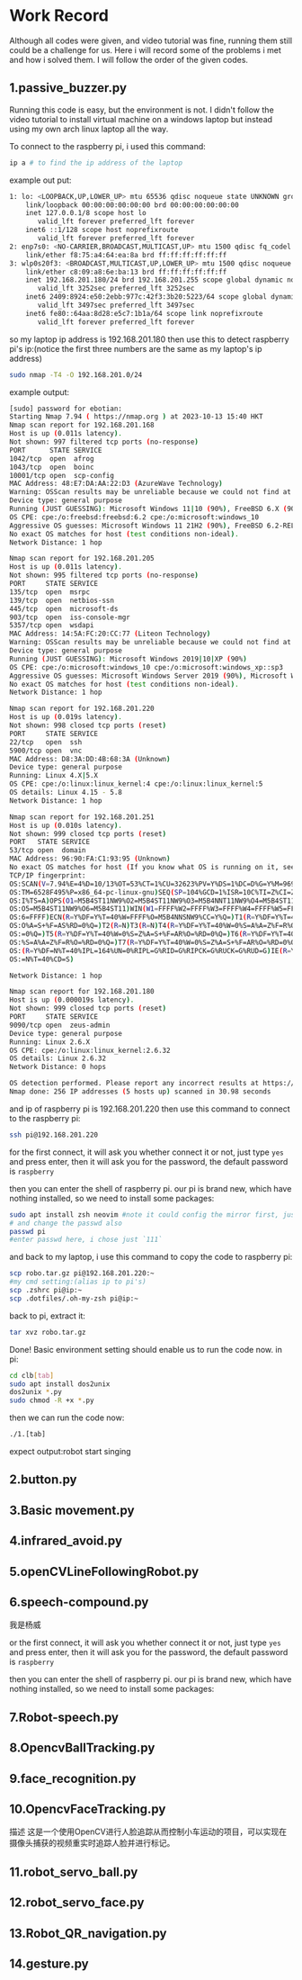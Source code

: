 # Work Record

Although all codes were given, and video tutorial was fine, running them still could be a challenge for us. Here i will record some of the problems i met and how i solved them. I will follow the order of the given codes.

## 1.passive_buzzer.py

Running this code is easy, but the environment is not. I didn't follow the video tutorial to install virtual machine on a windows laptop but instead using my own arch linux laptop all the way.

To connect to the raspberry pi, i used this command:

```bash
ip a # to find the ip address of the laptop
```

example out put:

```bash
1: lo: <LOOPBACK,UP,LOWER_UP> mtu 65536 qdisc noqueue state UNKNOWN group default qlen 1000
    link/loopback 00:00:00:00:00:00 brd 00:00:00:00:00:00
    inet 127.0.0.1/8 scope host lo
       valid_lft forever preferred_lft forever
    inet6 ::1/128 scope host noprefixroute
       valid_lft forever preferred_lft forever
2: enp7s0: <NO-CARRIER,BROADCAST,MULTICAST,UP> mtu 1500 qdisc fq_codel state DOWN group default qlen 1000
    link/ether f8:75:a4:64:ea:8a brd ff:ff:ff:ff:ff:ff
3: wlp0s20f3: <BROADCAST,MULTICAST,UP,LOWER_UP> mtu 1500 qdisc noqueue state UP group default qlen 1000
    link/ether c8:09:a8:6e:ba:13 brd ff:ff:ff:ff:ff:ff
    inet 192.168.201.180/24 brd 192.168.201.255 scope global dynamic noprefixroute wlp0s20f3
       valid_lft 3252sec preferred_lft 3252sec
    inet6 2409:8924:e50:2ebb:977c:42f3:3b20:5223/64 scope global dynamic noprefixroute
       valid_lft 3497sec preferred_lft 3497sec
    inet6 fe80::64aa:8d28:e5c7:1b1a/64 scope link noprefixroute
       valid_lft forever preferred_lft forever
```

so my laptop ip address is 192.168.201.180
then use this to detect raspberry pi's ip:(notice the first three numbers are the same as my laptop's ip address)

```bash
sudo nmap -T4 -O 192.168.201.0/24
```

example output:

```bash
[sudo] password for ebotian:
Starting Nmap 7.94 ( https://nmap.org ) at 2023-10-13 15:40 HKT
Nmap scan report for 192.168.201.168
Host is up (0.011s latency).
Not shown: 997 filtered tcp ports (no-response)
PORT      STATE SERVICE
1042/tcp  open  afrog
1043/tcp  open  boinc
10001/tcp open  scp-config
MAC Address: 48:E7:DA:AA:22:D3 (AzureWave Technology)
Warning: OSScan results may be unreliable because we could not find at least 1 open and 1 closed port
Device type: general purpose
Running (JUST GUESSING): Microsoft Windows 11|10 (90%), FreeBSD 6.X (90%)
OS CPE: cpe:/o:freebsd:freebsd:6.2 cpe:/o:microsoft:windows_10
Aggressive OS guesses: Microsoft Windows 11 21H2 (90%), FreeBSD 6.2-RELEASE (90%), Microsoft Windows 10 (85%)
No exact OS matches for host (test conditions non-ideal).
Network Distance: 1 hop

Nmap scan report for 192.168.201.205
Host is up (0.011s latency).
Not shown: 995 filtered tcp ports (no-response)
PORT     STATE SERVICE
135/tcp  open  msrpc
139/tcp  open  netbios-ssn
445/tcp  open  microsoft-ds
903/tcp  open  iss-console-mgr
5357/tcp open  wsdapi
MAC Address: 14:5A:FC:20:CC:77 (Liteon Technology)
Warning: OSScan results may be unreliable because we could not find at least 1 open and 1 closed port
Device type: general purpose
Running (JUST GUESSING): Microsoft Windows 2019|10|XP (90%)
OS CPE: cpe:/o:microsoft:windows_10 cpe:/o:microsoft:windows_xp::sp3
Aggressive OS guesses: Microsoft Windows Server 2019 (90%), Microsoft Windows 10 1909 (88%), Microsoft Windows XP SP3 (85%)
No exact OS matches for host (test conditions non-ideal).
Network Distance: 1 hop

Nmap scan report for 192.168.201.220
Host is up (0.019s latency).
Not shown: 998 closed tcp ports (reset)
PORT     STATE SERVICE
22/tcp   open  ssh
5900/tcp open  vnc
MAC Address: D8:3A:DD:4B:68:3A (Unknown)
Device type: general purpose
Running: Linux 4.X|5.X
OS CPE: cpe:/o:linux:linux_kernel:4 cpe:/o:linux:linux_kernel:5
OS details: Linux 4.15 - 5.8
Network Distance: 1 hop

Nmap scan report for 192.168.201.251
Host is up (0.010s latency).
Not shown: 999 closed tcp ports (reset)
PORT   STATE SERVICE
53/tcp open  domain
MAC Address: 96:90:FA:C1:93:95 (Unknown)
No exact OS matches for host (If you know what OS is running on it, see https://nmap.org/submit/ ).
TCP/IP fingerprint:
OS:SCAN(V=7.94%E=4%D=10/13%OT=53%CT=1%CU=32623%PV=Y%DS=1%DC=D%G=Y%M=9690FA%
OS:TM=6528F495%P=x86_64-pc-linux-gnu)SEQ(SP=104%GCD=1%ISR=10C%TI=Z%CI=Z%II=
OS:I%TS=A)OPS(O1=M5B4ST11NW9%O2=M5B4ST11NW9%O3=M5B4NNT11NW9%O4=M5B4ST11NW9%
OS:O5=M5B4ST11NW9%O6=M5B4ST11)WIN(W1=FFFF%W2=FFFF%W3=FFFF%W4=FFFF%W5=FFFF%W
OS:6=FFFF)ECN(R=Y%DF=Y%T=40%W=FFFF%O=M5B4NNSNW9%CC=Y%Q=)T1(R=Y%DF=Y%T=40%S=
OS:O%A=S+%F=AS%RD=0%Q=)T2(R=N)T3(R=N)T4(R=Y%DF=Y%T=40%W=0%S=A%A=Z%F=R%O=%RD
OS:=0%Q=)T5(R=Y%DF=Y%T=40%W=0%S=Z%A=S+%F=AR%O=%RD=0%Q=)T6(R=Y%DF=Y%T=40%W=0
OS:%S=A%A=Z%F=R%O=%RD=0%Q=)T7(R=Y%DF=Y%T=40%W=0%S=Z%A=S+%F=AR%O=%RD=0%Q=)U1
OS:(R=Y%DF=N%T=40%IPL=164%UN=0%RIPL=G%RID=G%RIPCK=G%RUCK=G%RUD=G)IE(R=Y%DFI
OS:=N%T=40%CD=S)

Network Distance: 1 hop

Nmap scan report for 192.168.201.180
Host is up (0.000019s latency).
Not shown: 999 closed tcp ports (reset)
PORT     STATE SERVICE
9090/tcp open  zeus-admin
Device type: general purpose
Running: Linux 2.6.X
OS CPE: cpe:/o:linux:linux_kernel:2.6.32
OS details: Linux 2.6.32
Network Distance: 0 hops

OS detection performed. Please report any incorrect results at https://nmap.org/submit/ .
Nmap done: 256 IP addresses (5 hosts up) scanned in 30.98 seconds
```

and ip of raspberry pi is 192.168.201.220
then use this command to connect to the raspberry pi:

```bash
ssh pi@192.168.201.220
```

for the first connect, it will ask you whether connect it or not, just type `yes` and press enter, then it will ask you for the password, the default password is `raspberry`

then you can enter the shell of raspberry pi.
our pi is brand new, which have nothing installed, so we need to install some packages:

```bash
sudo apt install zsh neovim #note it could config the mirror first, just follow the steps the shell given if you haven't config the mirror
# and change the passwd also
passwd pi
#enter passwd here, i chose just `111`
```

and back to my laptop, i use this command to copy the code to raspberry pi:

```bash
scp robo.tar.gz pi@192.168.201.220:~
#my cmd setting:(alias ip to pi's)
scp .zshrc pi@ip:~
scp .dotfiles/.oh-my-zsh pi@ip:~
```

back to pi, extract it:

```bash
tar xvz robo.tar.gz
```

Done! Basic environment setting should enable us to run the code now.
in pi:

```bash
cd clb[tab]
sudo apt install dos2unix
dos2unix *.py
sudo chmod -R +x *.py
```

then we can run the code now:

```bash
./1.[tab]
```

expect output:robot start singing

## 2.button.py


## 3.Basic movement.py

## 4.infrared_avoid.py

## 5.openCVLineFollowingRobot.py	

## 6.speech-compound.py

我是杨威

or the first connect, it will ask you whether connect it or not, just type `yes` and press enter, then it will ask you for the password, the default password is `raspberry`

then you can enter the shell of raspberry pi.
our pi is brand new, which have nothing installed, so we need to install some packages:




## 7.Robot-speech.py

## 8.OpencvBallTracking.py

## 9.face_recognition.py

## 10.OpencvFaceTracking.py
描述
这是一个使用OpenCV进行人脸追踪从而控制小车运动的项目，可以实现在摄像头捕获的视频重实时追踪人脸并进行标记。


## 11.robot_servo_ball.py

## 12.robot_servo_face.py

## 13.Robot_QR_navigation.py

## 14.gesture.py
